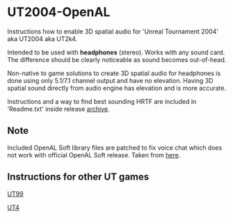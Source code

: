 # UT2004-OpenAL
Instructions how to enable 3D spatial audio for 'Unreal Tournament 2004' aka UT2004 aka UT2k4.

Intended to be used with **headphones** (stereo). Works with any sound card.  
The difference should be clearly noticeable as sound becomes out-of-head.

Non-native to game solutions to create 3D spatial audio for headphones is done using only 5.1/7.1 channel output and have no elevation.
Having 3D spatial sound directly from audio engine has elevation and is more accurate.  

Instructions and a way to find best sounding HRTF are included in 'Readme.txt' inside release [archive](https://github.com/main-exe/UT2004-OpenAL/releases).

## Note
Included OpenAL Soft library files are patched to fix voice chat which does not work with official OpenAL Soft release.
Taken from [here](https://github.com/zenakuten/openal-soft/releases/tag/1.23.1-makemhr-UT2004).

## Instructions for other UT games

[UT99](https://github.com/main-exe/UT99-OpenAL)

[UT4](https://github.com/main-exe/UT4-OpenAL)
